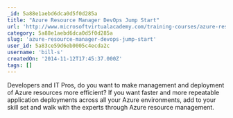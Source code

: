 ```yaml
---
_id: 5a88e1aebd6dca0d5f0d285a
title: "Azure Resource Manager DevOps Jump Start"
url: 'http://www.microsoftvirtualacademy.com/training-courses/azure-resource-manager-devops-jump-start'
category: 5a88e1aebd6dca0d5f0d285a
slug: 'azure-resource-manager-devops-jump-start'
user_id: 5a83ce59d6eb0005c4ecda2c
username: 'bill-s'
createdOn: '2014-11-12T17:45:37.000Z'
tags: []
---
```


Developers and IT Pros, do you want to make management and deployment of Azure resources more efficient? If you want faster and more repeatable application deployments across all your Azure environments, add to your skill set and walk with the experts through Azure resource management.
